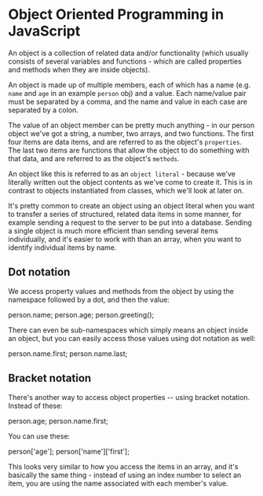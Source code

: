 # Object Oriented Programming in JavaScript #
An object is a collection of related data and/or functionality (which usually consists of several variables and functions - which are called properties and methods when they are inside objects).

An object is made up of multiple members, each of which has a name (e.g. `name` and `age` in an example `person` obj) and a value. Each name/value pair must be separated by a comma, and the name and value in each case are separated by a colon.

The value of an object member can be pretty much anything - in our person object we've got a string, a number, two arrays, and two functions. The first four items are data items, and are referred to as the object's `properties`. The last two items are functions that allow the object to do something with that data, and are referred to as the object's `methods`.

An object like this is referred to as an `object literal` - because we've literally written out the object contents as we've come to create it. This is in contrast to objects instantiated from classes, which we'll look at later on.

It's pretty common to create an object using an object literal when you want to transfer a series of structured, related data items in some manner, for example sending a request to the server to be put into a database. Sending a single object is much more efficient than sending several items individually, and it's easier to work with than an array, when you want to identify individual items by name.

## Dot notation ## 
We access property values and methods from the object by using the namespace followed by a dot, and then the value:

person.name;
person.age;
person.greeting();

There can even be sub-namespaces which simply means an object inside an object, but you can easily access those values using dot notation as well:

person.name.first;
person.name.last;

## Bracket notation ##
There's another way to access object properties -- using bracket notation. Instead of these: 

person.age;
person.name.first;

You can use these:

person['age'];
person['name']['first'];

This looks very similar to how you access the items in an array, and it's basically the same thing - instead of using an index number to select an item, you are using the name associated with each member's value.

